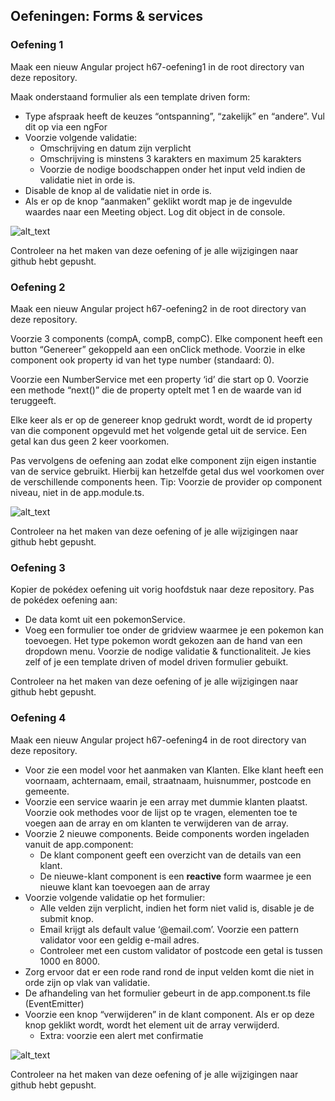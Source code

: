 ## **Oefeningen: Forms & services**
### Oefening 1

Maak een nieuw Angular project h67-oefening1 in de root directory van deze repository.

Maak onderstaand formulier als een template driven form:

*   Type afspraak heeft de keuzes “ontspanning”, “zakelijk” en “andere”. Vul dit op via een ngFor
*   Voorzie volgende validatie:
    *   Omschrijving en datum zijn verplicht
    *   Omschrijving is minstens 3 karakters en maximum 25 karakters
    *   Voorzie de nodige boodschappen onder het input veld indien de validatie niet in orde is.
*   Disable de knop al de validatie niet in orde is.
*   Als er op de knop “aanmaken” geklikt wordt map je de ingevulde waardes naar een Meeting object. Log dit object in de console.

![alt_text](https://i.imgur.com/3W3MPDv.png "image_tooltip")

Controleer na het maken van deze oefening of je alle wijzigingen naar github hebt gepusht.

### Oefening 2
Maak een nieuw Angular project h67-oefening2 in de root directory van deze repository. 

Voorzie 3 components (compA, compB, compC). Elke component heeft een button “Genereer” gekoppeld aan een onClick methode. Voorzie in elke component ook property id van het type number (standaard: 0).

Voorzie een NumberService met een property ‘id’ die start op 0. Voorzie een methode “next()” die de property optelt met 1 en de waarde van id teruggeeft. 

Elke keer als er op de genereer knop gedrukt wordt, wordt de id property van die component opgevuld met het volgende getal uit de service. Een getal kan dus geen 2 keer voorkomen.

Pas vervolgens de oefening aan zodat elke component zijn eigen instantie van de service gebruikt. Hierbij kan hetzelfde getal dus wel voorkomen over de verschillende components heen. Tip: Voorzie de provider op component niveau, niet in de app.module.ts.

![alt_text](https://i.imgur.com/ukeJEWA.png "image_tooltip")

Controleer na het maken van deze oefening of je alle wijzigingen naar github hebt gepusht.

### Oefening 3
Kopier de pokédex oefening uit vorig hoofdstuk naar deze repository. Pas de pokédex oefening aan:

*   De data komt uit een pokemonService.
*   Voeg een formulier toe onder de gridview waarmee je een pokemon kan toevoegen. Het type pokemon wordt gekozen aan de hand van een dropdown menu. Voorzie de nodige validatie & functionaliteit. Je kies zelf of je een template driven of model driven formulier gebuikt. 

Controleer na het maken van deze oefening of je alle wijzigingen naar github hebt gepusht.

### Oefening 4

Maak een nieuw Angular project h67-oefening4 in de root directory van deze repository.
*   Voor zie een model voor het aanmaken van Klanten. Elke klant heeft een voornaam, achternaam, email, straatnaam, huisnummer, postcode en gemeente.
*   Voorzie een service waarin je een array met dummie klanten plaatst. Voorzie ook methodes voor de lijst op te vragen, elementen toe te voegen aan de array en om klanten te verwijderen van de array.
*   Voorzie 2 nieuwe components. Beide components worden ingeladen vanuit de app.component:
    *   De klant component geeft een overzicht van de details van een klant. 
    *   De nieuwe-klant component is een **reactive** form waarmee je een nieuwe klant kan toevoegen aan de array
*   Voorzie volgende validatie op het formulier:
    *   Alle velden zijn verplicht, indien het form niet valid is, disable je de submit knop.
    *   Email krijgt als default value ‘@email.com’. Voorzie een pattern validator voor een geldig e-mail adres.
    *   Controleer met een custom validator of postcode een getal is tussen 1000 en 8000.
*   Zorg ervoor dat er een rode rand rond de input velden komt die niet in orde zijn op vlak van validatie.
*   De afhandeling van het formulier gebeurt in de app.component.ts file (EventEmitter)
*   Voorzie een knop “verwijderen” in de klant component. Als er op deze knop geklikt wordt, wordt het element uit de array verwijderd.
    *   Extra: voorzie een alert met confirmatie

![alt_text](https://i.imgur.com/qPeHE1W.png "image_tooltip")

Controleer na het maken van deze oefening of je alle wijzigingen naar github hebt gepusht.
